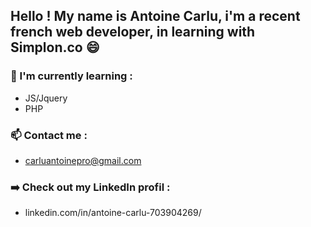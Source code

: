 ## Hello ! My name is Antoine Carlu, i'm a recent french web developer, in learning with Simplon.co 😄

### 🌱 I'm currently learning :
  - JS/Jquery
  - PHP

### 📫 Contact me :
  - carluantoinepro@gmail.com

### ➡️ Check out my LinkedIn profil : 
  - linkedin.com/in/antoine-carlu-703904269/


<!--
**6Yoru6/6Yoru6** is a ✨ _special_ ✨ repository because its `README.md` (this file) appears on your GitHub profile.
-->
